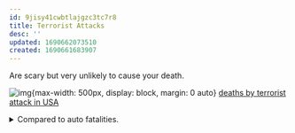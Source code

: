 ```yaml
---
id: 9jisy41cwbtlajgzc3tc7r8
title: Terrorist Attacks
desc: ''
updated: 1690662073510
created: 1690661683907
---
```


Are scary but very unlikely to cause your death.

![img](/assets/images/Screenshot_2023-07-29_at_1.13.56_PM.png){max-width: 500px, display: block, margin: 0 auto} [deaths by terrorist attack in USA](https://ourworldindata.org/terrorism#:~:text=In%20most%20years%20terror%20attacks,the%20United%20States%20every%20day.)


<details>
<summary>Compared to auto fatalities.</summary>

![[_.causes-of-death.car-fatalities]]
</details>

